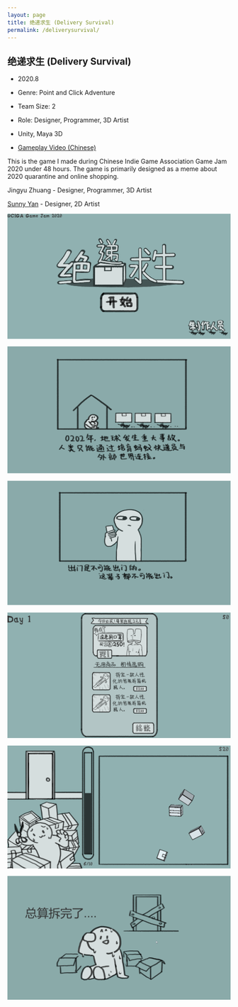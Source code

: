 ```yaml
---
layout: page
title: 绝递求生 (Delivery Survival)
permalink: /deliverysurvival/
---
```


## 绝递求生 (Delivery Survival)

 - 2020.8

 - Genre: Point and Click Adventure

 - Team Size: 2

 - Role: Designer, Programmer, 3D Artist

 - Unity, Maya 3D

 - [Gameplay Video (Chinese)](https://www.bilibili.com/video/BV1fp4y1v7zh)

 This is the game I made during Chinese Indie Game Association Game Jam 2020 under 48 hours. The game is primarily designed as a meme about 2020 quarantine and online shopping.

 Jingyu Zhuang - Designer, Programmer, 3D Artist

 [Sunny Yan](https://sunnyyan991.wixsite.com/gu0za) - Designer, 2D Artist


 ![](./img/JDQS7.png)

 ![](./img/JDQS2.png)

 ![](./img/JDQS3.png)

 ![](./img/JDQS4.png)

 ![](./img/JDQS5.png)

 ![](./img/JDQS6.png)